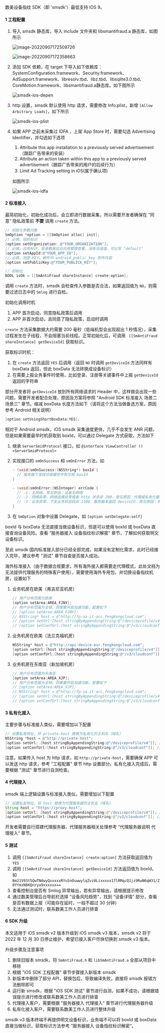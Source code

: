 数美设备指纹 SDK（即 'smsdk'）最低支持 iOS 9。

#### 1 工程配置

1. 导入 smsdk 静态库，导入 include 文件夹和 libsmantifraud.a 静态库，如图所示

   ![image-20220907172509726](./res/image-20220907172509726.png)

   ![image-20220907172358663](./res/image-20220907172358663.png)

   

2. 添加 SDK 依赖，在 target 下导入如下依赖库：SystemConfiguration.framework、Security.framework、AdSupport.framework、libresolv.tbd、libz.tbd、libsqlite3.0.tbd、CoreMotion.framework、libsmantifraud.a静态库。如下图所示

   ![smsdk-ios-depen](./res/smsdk-ios-depen.png)

3. http 设置，smsdk 默认使用 http 请求，需要修改 Info.plist，新增 `[Allow Arbitrary Loads]`，如下所示

   ![smsdk-ios-plist](./res/smsdk-ios-plist.png)

4. 如果 APP 之前未采集过 IDFA ，上架 App Store 时，需要勾选 Advertising Identifier，并勾选如下选项

   1. Attribute this app installation to a previously served advertisement（跟踪广告带来的安装）
   2. Attribute an action taken within this app to a previously served advertisement（跟踪广告带来的用户的后续行为）
   3. Limit Ad Tracking setting in iOS(属于确认项)

   如图所示

   ![smsdk-ios-idfa](./res/smsdk-ios-idfa.png)

#### 2 标准接入

最简初始化，初始化成功后，会立即进行数据采集，所以需要开发者确保在 ”同意“ 隐私政策前 **不要** 调用 `create` 方法。

```objective-c
// 初始化参数对象
SmOption *option = [[SmOption alloc] init];
// 必填，组织标识
[option setOrganization: @"YOUR_ORGANIZATION"];
// 必填，应用标识，登录数美后台应用管理查看，没有合适值，可以写 "default"
[option setAppId:@"YOUR_APP_ID"];
// 必填，加密 KEY，邮件中 android_public_key 附件内容
[option setPublicKey:@"YOUR_PUBLICK_KEY"];

// 初始化
BOOL isOk = [[SmAntiFraud shareInstance] create:option];
```

调用 `create` 方法时，smsdk 会检查传入参数是否合法，如果返回值为 `NO`，则需要过滤日志中的 `Smlog` 进行自检。

初始化调用时机

1. APP 首次启动，同意隐私政策后调用
2. APP 非首次启动，且同意了隐私政策，启动时调用

`create` 方法采集数据大约需要 200 毫秒（低端机型会出现超出 1 秒情况），采集过程发生在子线程，不会阻塞当前线程。正常初始化后，可调用 ` [[SmAntiFraud shareInstance] getDeviceId]` 获取标识。

获取标识时机：

1. 在 `create` 方法返回 `YES` 后调用（返回 `NO` 时调用 `getDeviceId` 方法同样有 boxData 返回，但此 boxData 无法转换成设备标识）
2. 在需要上报业务事件时使用，比如登录、注册等关键事件中上报 `getDeviceId` 返回的字符串

部分开发者将 `getDeviceId` 放到所有网络请求的 Header 中，这样做会出现一些问题，需要开发者配合处理，原因及方案将参照 "Android SDK 标准接入 场景二 场景三" 章节。缩减 boxData 长度方法如下（请将这个方法当做备选方案，原因参考 Android 相关说明）

```objective-c
[option setUsingShortBoxData:YES];
```

相对于 Android smsdk，iOS smsdk 采集速度更快，几乎不会发生 ANR 问题，但是如果需要最早时机获取到 boxId，可以通过 Delegate 方式获取，方法如下

1. 继承 `ServerSmidProtocol` 接口，如 `@interface ViewController () <ServerSmidProtocol>`

2. 实现接口的 `smOnSuccess` 和 `smOnError` 方法，如

   ```objective-c
   - (void)smOnSuccess:(NSString*) boxId {
     // 服务器下发成功或缓存中有可用 boxId
   }
   
   - (void)smOnError:(NSInteger) errCode {
     // -1：无网络，常见原因：设备无网络
     // -2：网络异常，网络连接异常或者 http 状态非 200，常见原因：代理或私有化服务器配置错误
     // -3：业务异常，下发业务状态码非 1100，服务器未返回 deviceId，常见原因：参数配置错误、qps 超限、服务器异常
   }
   ```

3. 在 `SmOption` 对象中设置 Delegate，如 `[option setDelegate:self]`

boxId 与 boxData 无法直接当做设备标识，但是可以使用 boxId 或 boxData 直接查询设备风险。查看 ”服务器接入 设备指纹标识解密“ 章节，了解如何获取明文设备标识。

至此 smsdk 国内标准接入部分已经全部完成，如果没有定制化需求，此时已经接入完毕，建议参考 "测试" 章节自查是否接入成功。

海外标准接入（由于数据合规要求，所有海外接入都需要走代理模式，此处文档为无法提供代理服务的特殊客户使用），需要使用海外专用包，并切换设备指纹机房，设置如下

1. 业务机房在欧美（弗吉尼亚机房）

   ```objective-c
   // 用户分布范围为欧美
   [option setArea:AREA_FJNY];
   // 用户分布范围为全球，则需要开启加速功能，配置如下
   // [option setArea:AREA_FJNY];
   // NSString* host = @"http://fp-na-it-acc.fengkongcloud.com";
   // [option setUrl:[host stringByAppendingString:@"/deviceprofile/v4"]];
   // [option setConfUrl:[host stringByAppendingString:@"/v3/cloudconf"]];
   ```

2. 业务机房在欧美（法兰克福机房）

   ```objective-c
   NSString* host = @"http://api-device-eur.fengkongcloud.com";
   [option setUrl:[host stringByAppendingString:@"/deviceprofile/v4"]];
   [option setConfUrl:[host stringByAppendingString:@"/v3/cloudconf"]];
   ```

3. 业务机房在东南亚（新加坡机房）

   ```java
   // 用户分布范围为东南亚
   [option setArea:AREA_XJP];
   // 用户分布范围为全球，则需要开启加速功能，配置如下
   // [option setArea:AREA_XJP];
   // NSString* host = @"http://fp-sa-it-acc.fengkongcloud.com";
   // [option setUrl:[host stringByAppendingString:@"/deviceprofile/v4"]];
   // [option setConfUrl:[host stringByAppendingString:@"/v3/cloudconf"]];
   ```

#### 3 私有化接入

主要步骤与标准接入类似，需要增加以下配置

```objective-c
// 设置私有地址，将 private-host 替换为私有化的主机名（域名）
NSString *host = @"http://private-host"; 
[option setUrl: [host stringByAppendingString:@"/deviceprofile/v4"]]; // 示例路径，需要与真是场景
[option setConfUrl:[host stringByAppendingString:@"/v3/cloudconf"]]; // 示例路径，需要与真是场景
```

注意，如果传入 host 为 http 请求，如 `http://private-host`，需要确保 APP 可以发送 http 请求，参考 "工程配置" 章节 http 设置部分。私有化接入完成后，需要根据 "测试" 章节进行自测检查。

#### 4 代理接入

smsdk 端上逻辑设置与标准接入类似，需要增加以下配置

```java
// 设置私有地址，将 host 替换为代理服务器的主机名（域名）
String host = "https://proxy-host";
[option setUrl: [host stringByAppendingString:@"/deviceprofile/v4"]]; // 示例路径，需要与真是场景
[option setConfUrl:[host stringByAppendingString:@"/v3/cloudconf"]]; // 示例路径，需要与真是场景
```

开发者需要自行搭建代理服务器，代理服务器相关处理参考 ”代理服务器说明 代理接入“ 章节。

#### 5 测试

1. 调用 `[[SmAntiFraud shareInstance] create:option]` 方法获取返回值为 `YES`
2. 调用 `[[SmAntiFraud shareInstance] getDeviceId]` 方法返回值为 boxId，如 `Bm21V93t5QwTNdwyQxxxxxRYuSnOuwwylqZvz8Lixxxxx17lRMqcQ1jz9RwN6qW31/Z0YYmxN8KQnrya9xxxxxx==`
3. 查看控制台是否有 Smlog 异常输出，若有异常输出，请根据提示修改
4. 通过数美管理后台导航栏选择 ”设备风险趋势"，找到 “设备详情” 部分，查看是否有数据上报（可能存在延时，一般不超过 30 分钟）
5. 无法通过测试时，联系数美工作人员进行排查

#### 6 SDK 升级

本文适用于 iOS smsdk v2 版本升级到 iOS smsdk v3 版本，smsdk v2 将于 2022 年 12 月 30 日停止维护，希望已接入客户尽快切换到 smsdk v3 版本。

升级步骤及注意事项

1. 删除旧版本 smsdk，将 `SmAntiFraud.h` 和 `libSmAntiFraud.a` 全部从项目中移除
2. 根据 ”iOS SDK 工程配置“ 章节步骤接入新版本 smsdk
3. 新版本中删除了部分 API，替换包后，导致编译失败，直接将 smsdk 报错方法删除即可
4. 运行新 smsdk，根据 ”iOS SDK 测试“ 章节进行自测，如果不成功，请根据错误提示进行修改或联系数美工作人员进行排查
5. 代理接入客户，需要根据 ”服务器接入 代理接入“ 章节进行代理服务器升级
6. 私有化接入客户，需要联系数美工作人员进行整体升级

smsdk v3 版本终端不再提供明文设备标识，业务端不可以将 boxId 或 boxData 直接当做标识，获取标识方法参考 ”服务器接入 设备指纹标识解密“。